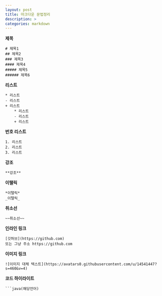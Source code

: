```yaml
---
layout: post
title: 마크다운 문법정리
description: >
categories: markdown
---
```


**제목**

```
# 제목1
## 제목2
### 제목3
#### 제목4
##### 제목5
###### 제목6
```



**리스트**

```
* 리스트
- 리스트
+ 리스트
    * 리스트
    - 리스트
    + 리스트
```



**번호 리스트**

```
1. 리스트
2. 리스트
3. 리스트
```



**강조**

```
**강조**
```



**이탤릭**

```
*이탤릭*
_이탤릭_
```



**취소선**

```
~~취소선~~
```



**인라인 링크**

```
[깃허브](https://github.com)
또는 그냥 주소 https://github.com
```



**이미지 링크**

```
![이미지 대체 텍스트](https://avatars0.githubusercontent.com/u/14541447?s=460&v=4)
```



**코드 하이라이트**

```
​```java(해당언어)
```



